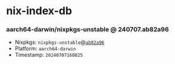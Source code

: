 # nix-index-db
### aarch64-darwin/nixpkgs-unstable @ 240707.ab82a96
- Nixpkgs: `nixpkgs-unstable`@[`ab82a96`](https://github.com/NixOS/nixpkgs/commit/ab82a9612aa45284d4adf69ee81871a389669a9e)
- Platform: `aarch64-darwin`
- Timestamp: `20240707160825`

